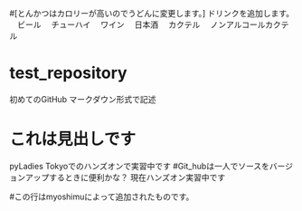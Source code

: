 #[とんかつはカロリーが高いのでうどんに変更します。]
ドリンクを追加します。
　ビール
　チューハイ
　ワイン
　日本酒
　カクテル
　ノンアルコールカクテル

# test_repository
初めてのGitHub
マークダウン形式で記述
# これは見出しです
pyLadies Tokyoでのハンズオンで実習中です
#Git_hubは一人でソースをバージョンアップするときに便利かな？
現在ハンズオン実習中です

#この行はmyoshimuによって追加されたものです。
